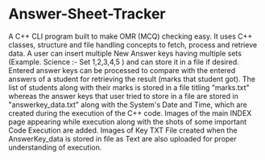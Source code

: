 # Answer-Sheet-Tracker
A C++ CLI program built to make OMR (MCQ) checking easy.
It uses C++ classes, structure and file handling concepts to fetch, process and retrieve data.
A user can insert multiple New Answer keys having multiple sets (Example. Science :- Set 1,2,3,4,5 ) and can store it in a file if desired.
Entered answer keys can be processed to compare with the entered answers of a student for retrieving the result (marks that student got).
The list of students along with their marks is stored in a file titling "marks.txt" whereas the answer keys that user tried to store in a file are stored in "answerkey_data.txt" along with the System's Date and Time, which are created during the execution of the C++ code.
Images of the main INDEX page appearing while execution along with the shots of some important Code Execution are added.
Images of Key TXT File created when the AnswerKey_data is stored in file as Text are also uploaded for proper understanding of execution.
